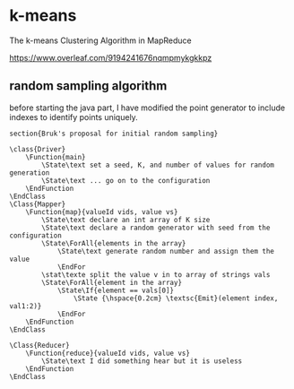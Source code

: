 # k-means
The k-means Clustering Algorithm in MapReduce

https://www.overleaf.com/9194241676nqmpmykgkkpz

## random sampling algorithm
before starting the java part, I have modified the point generator to include indexes to identify points uniquely. 

```
section{Bruk's proposal for initial random sampling}
    
\class{Driver}
    \Function{main}
        \State\text set a seed, K, and number of values for random generation
        \State\text ... go on to the configuration
    \EndFunction
\EndClass
\Class{Mapper}
    \Function{map}{valueId vids, value vs}
        \State\text declare an int array of K size
        \State\text declare a random generator with seed from the configuration
        \State\ForAll{elements in the array}
            \State\text generate random number and assign them the value
            \EndFor
        \stat\texte split the value v in to array of strings vals
        \State\ForAll{element in the array}
            \State\If{element == vals[0]}
                \State {\hspace{0.2cm} \textsc{Emit}(element index, val1:2)}
            \EndFor
    \EndFunction
\EndClass

\Class{Reducer}
    \Function{reduce}{valueId vids, value vs}
        \State\text I did something hear but it is useless
    \EndFunction
\EndClass

```
